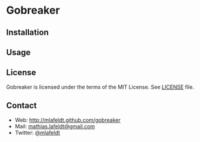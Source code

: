 Gobreaker
=========


Installation
------------


Usage
-----


License
-------

Gobreaker is licensed under the terms of the MIT License. See [LICENSE] file.


Contact
-------

* Web: <http://mlafeldt.github.com/gobreaker>
* Mail: <mathias.lafeldt@gmail.com>
* Twitter: [@mlafeldt](https://twitter.com/mlafeldt)


[LICENSE]: https://github.com/mlafeldt/gobreaker/blob/master/LICENSE
